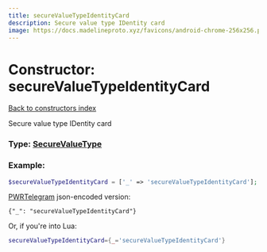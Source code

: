 ```yaml
---
title: secureValueTypeIdentityCard
description: Secure value type IDentity card
image: https://docs.madelineproto.xyz/favicons/android-chrome-256x256.png
---
```

# Constructor: secureValueTypeIdentityCard  
[Back to constructors index](index.md)



Secure value type IDentity card




### Type: [SecureValueType](../types/SecureValueType.md)


### Example:

```php
$secureValueTypeIdentityCard = ['_' => 'secureValueTypeIdentityCard'];
```  

[PWRTelegram](https://pwrtelegram.xyz) json-encoded version:

```
{"_": "secureValueTypeIdentityCard"}
```


Or, if you're into Lua:

```lua
secureValueTypeIdentityCard={_='secureValueTypeIdentityCard'}

```



